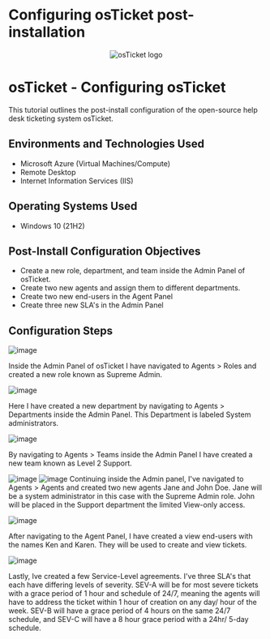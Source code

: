 # Configuring osTicket post-installation
<p align="center">
<img src="https://i.imgur.com/Clzj7Xs.png" alt="osTicket logo"/>
</p>

<h1>osTicket - Configuring osTicket</h1>
This tutorial outlines the post-install configuration of the open-source help desk ticketing system osTicket.<br />


<h2>Environments and Technologies Used</h2>

- Microsoft Azure (Virtual Machines/Compute)
- Remote Desktop
- Internet Information Services (IIS)

<h2>Operating Systems Used </h2>

- Windows 10</b> (21H2)

<h2>Post-Install Configuration Objectives</h2>

- Create a new role, department, and team inside the Admin Panel of osTicket.
- Create two new agents and assign them to different departments.
- Create two new end-users in the Agent Panel
- Create three new SLA's in the Admin Panel


<h2>Configuration Steps</h2>

<p>

![image](https://github.com/bradgarton13/post-install-config/assets/166873905/838d9f4d-3fbe-47c1-870a-b1ef3af59fd5)

Inside the Admin Panel of osTicket I have navigated to Agents > Roles and created a new role known as Supreme Admin.


![image](https://github.com/bradgarton13/post-install-config/assets/166873905/af678a36-c04c-470e-92a3-79149f5db71b)

Here I have created a new department by navigating to Agents > Departments inside the Admin Panel. This Department is labeled System administrators.


![image](https://github.com/bradgarton13/post-install-config/assets/166873905/c921a6e6-eff3-427c-9935-7b614fba1060)

By navigating to Agents > Teams inside the Admin Panel I have created a new team known as Level 2 Support.

![image](https://github.com/bradgarton13/post-install-config/assets/166873905/8118e0ab-1eca-4c9b-9ef8-990908508768)
![image](https://github.com/bradgarton13/post-install-config/assets/166873905/07b96e49-bf6e-45bc-8bc1-d0358b0b6445)
Continuing inside the Admin panel, I've navigated to Agents > Agents and created two new agents Jane and John Doe.
Jane will be a system administrator in this case with the Supreme Admin role. John will be placed in the Support department the limited View-only access.


![image](https://github.com/bradgarton13/post-install-config/assets/166873905/5e7498eb-ae76-4b8b-aabc-2531cb46f236)

After navigating to the Agent Panel, I have created a view end-users with the names Ken and Karen. They will be used to create and view tickets.

![image](https://github.com/bradgarton13/post-install-config/assets/166873905/10db2b3c-9a5a-46ff-b9d3-277d63127903)

Lastly, Ive created a few Service-Level agreements. I've three SLA's that each have differing levels of severity. SEV-A will be for most severe tickets with a grace period of 1 hour and schedule of 24/7, meaning the agents will have to address the ticket within 1 hour of creation on any day/ hour of the week. SEV-B will have a grace period of 4 hours on the same 24/7 schedule, and SEV-C will have a 8 hour grace period with a 24hr/ 5-day schedule.

